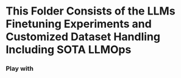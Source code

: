 # This Folder Consists of the LLMs Finetuning Experiments and Customized Dataset Handling Including SOTA LLMOps

### Play with 
